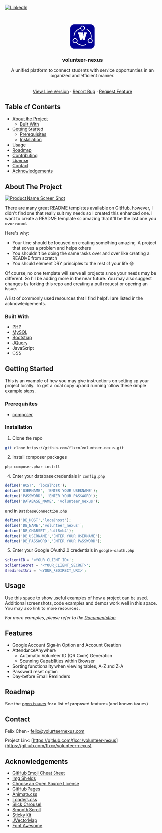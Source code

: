 <!-- PROJECT SHIELDS -->
<!--
*** I'm using markdown "reference style" links for readability.
*** Reference links are enclosed in brackets [ ] instead of parentheses ( ).
*** See the bottom of this document for the declaration of the reference variables
*** for contributors-url, forks-url, etc. This is an optional, concise syntax you may use.
*** https://www.markdownguide.org/basic-syntax/#reference-style-links
-->
<!-- [![Contributors][contributors-shield]][contributors-url]
[![Forks][forks-shield]][forks-url]
[![Stargazers][stars-shield]][stars-url]
[![Issues][issues-shield]][issues-url] -->
<!-- [![MIT License][license-shield]][license-url] -->
[![LinkedIn][linkedin-shield]][linkedin-url]



<!-- PROJECT LOGO -->
<br />
<p align="center">
  <a href="https://github.com/flxcn/volunteer-nexus">
    <img src="images/logo.png" alt="Logo" width="80" height="80">
  </a>

  <h3 align="center">volunteer-nexus</h3>

  <p align="center">
    A unified platform to connect students with service opportunities in an organized and efficient manner.
    <br />
    <!-- <a href="https://github.com/othneildrew/Best-README-Template"><strong>Explore the docs »</strong></a> -->
    <br />
    <br />
    <a href="https://app.volunteernexus.com">View Live Version</a>
    ·
    <a href="https://github.com/flxcn/volunteer-nexus/issues">Report Bug</a>
    ·
    <a href="https://github.com/flxcn/volunteer-nexus/issues">Request Feature</a>
  </p>
</p>



<!-- TABLE OF CONTENTS -->
## Table of Contents

* [About the Project](#about-the-project)
  * [Built With](#built-with)
* [Getting Started](#getting-started)
  * [Prerequisites](#prerequisites)
  * [Installation](#installation)
* [Usage](#usage)
* [Roadmap](#roadmap)
* [Contributing](#contributing)
* [License](#license)
* [Contact](#contact)
* [Acknowledgements](#acknowledgements)



<!-- ABOUT THE PROJECT -->
## About The Project

[![Product Name Screen Shot][product-screenshot]](https://example.com)

There are many great README templates available on GitHub, however, I didn't find one that really suit my needs so I created this enhanced one. I want to create a README template so amazing that it'll be the last one you ever need.

Here's why:
* Your time should be focused on creating something amazing. A project that solves a problem and helps others
* You shouldn't be doing the same tasks over and over like creating a README from scratch
* You should element DRY principles to the rest of your life :smile:

Of course, no one template will serve all projects since your needs may be different. So I'll be adding more in the near future. You may also suggest changes by forking this repo and creating a pull request or opening an issue.

A list of commonly used resources that I find helpful are listed in the acknowledgements.

### Built With
* [PHP](https://php.net)
* [MySQL](https://www.mysql.com/)
* [Bootstrap](https://getbootstrap.com)
* [JQuery](https://jquery.com)
* JavaScript
* CSS

<!-- GETTING STARTED -->
## Getting Started

This is an example of how you may give instructions on setting up your project locally.
To get a local copy up and running follow these simple example steps.

### Prerequisites

* [composer](https://getcomposer.org/download/)

### Installation

1. Clone the repo
```sh
git clone https://github.com/flxcn/volunteer-nexus.git
```
2. Install composer packages
```sh
php composer.phar install
```
4. Enter your database credentials in `config.php` 

```PHP
define('HOST', 'localhost');
define('USERNAME', 'ENTER YOUR USERNAME');
define('PASSWORD', 'ENTER YOUR PASSWORD');
define('DATABASE_NAME', 'volunteer_nexus');
```

and in `DatabaseConnection.php`

```PHP
define('DB_HOST','localhost');
define('DB_NAME','volunteer_nexus');
define('DB_CHARSET','utf8mb4');
define('DB_USERNAME','ENTER YOUR USERNAME');
define('DB_PASSWORD','ENTER YOUR PASSWORD');
```
5. Enter your Google OAuth2.0 credentials in `google-oauth.php`
```PHP
$clientID = '<YOUR_CLIENT_ID>';
$clientSecret = '<YOUR_CLIENT_SECRET>';
$redirectUri = '<YOUR_REDIRECT_URI>';
```



<!-- USAGE EXAMPLES -->
## Usage

Use this space to show useful examples of how a project can be used. Additional screenshots, code examples and demos work well in this space. You may also link to more resources.

_For more examples, please refer to the [Documentation](https://example.com)_

<!-- FEATURES -->
## Features

- Google Account Sign-in Option and Account Creation
- AttendanceAnywhere
  - Automatic Volunteer ID (QR Code) Generation
  - Scanning Capabilities within Browser
- Sorting functionality when viewing tables, A-Z and Z-A
- Password reset option
- Day-before Email Reminders



<!-- ROADMAP -->
## Roadmap

See the [open issues](https://github.com/flxcn/volunteer-nexus/issues) for a list of proposed features (and known issues).



<!-- CONTRIBUTING -->
<!-- ## Contributing

<!-- Contributions are what make the open source community such an amazing place to be learn, inspire, and create. Any contributions you make are **greatly appreciated**. -->

<!-- 1. Fork the Project
2. Create your Feature Branch (`git checkout -b feature/AmazingFeature`)
3. Commit your Changes (`git commit -m 'Add some AmazingFeature'`)
4. Push to the Branch (`git push origin feature/AmazingFeature`)
5. Open a Pull Request -->



<!-- LICENSE -->
<!-- ## License -->

<!-- Distributed under the MIT License. See `LICENSE` for more information. -->



<!-- CONTACT -->
## Contact

Felix Chen - felix@volunteernexus.com

Project Link: [https://github.com/flxcn/volunteer-nexus](https://github.com/flxcn/volunteer-nexus)



<!-- ACKNOWLEDGEMENTS -->
## Acknowledgements
* [GitHub Emoji Cheat Sheet](https://www.webpagefx.com/tools/emoji-cheat-sheet)
* [Img Shields](https://shields.io)
* [Choose an Open Source License](https://choosealicense.com)
* [GitHub Pages](https://pages.github.com)
* [Animate.css](https://daneden.github.io/animate.css)
* [Loaders.css](https://connoratherton.com/loaders)
* [Slick Carousel](https://kenwheeler.github.io/slick)
* [Smooth Scroll](https://github.com/cferdinandi/smooth-scroll)
* [Sticky Kit](http://leafo.net/sticky-kit)
* [JVectorMap](http://jvectormap.com)
* [Font Awesome](https://fontawesome.com)





<!-- MARKDOWN LINKS & IMAGES -->
<!-- https://www.markdownguide.org/basic-syntax/#reference-style-links -->
[contributors-shield]: https://img.shields.io/github/contributors/flxcn/volunteer-nexus.svg?style=flat-square
[contributors-url]: https://github.com/flxcn/volunteer-nexus/graphs/contributors
[forks-shield]: https://img.shields.io/github/forks/flxcn/volunteer-nexus.svg?style=flat-square
[forks-url]: https://github.com/flxcn/volunteer-nexus/network/members
[stars-shield]: https://img.shields.io/github/stars/flxcn/volunteer-nexus.svg?style=flat-square
[stars-url]: https://github.com/flxcn/volunteer-nexus/stargazers
[issues-shield]: https://img.shields.io/github/issues/flxcn/volunteer-nexus.svg?style=flat-square
[issues-url]: https://github.com/flxcn/volunteer-nexus/issues
[license-shield]: https://img.shields.io/github/license/flxcn/volunteer-nexus.svg?style=flat-square
[license-url]: https://github.com/flxcn/volunteer-nexus/blob/master/LICENSE.txt
[linkedin-shield]: https://img.shields.io/badge/-LinkedIn-black.svg?style=flat-square&logo=linkedin&colorB=555
[linkedin-url]: https://www.linkedin.com/in/felixchen1a/
[product-screenshot]: images/screenshot.png

